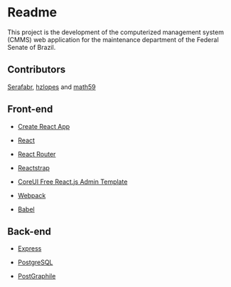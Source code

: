 # Readme

This project is the development of the computerized management system (CMMS) web application for the maintenance department of the Federal Senate of Brazil.

## Contributors

[Serafabr](https://github.com/Serafabr), [hzlopes](https://github.com/hzlopes) and [math59](https://github.com/math59)

## Front-end

* [Create React App](https://create-react-app.dev/docs/getting-started)

* [React](https://reactjs.org/)

* [React Router](https://reacttraining.com/react-router/web/guides/quick-start)

* [Reactstrap](https://reactstrap.github.io/)

* [CoreUI Free React.js Admin Template](https://github.com/coreui/coreui-free-react-admin-template)

* [Webpack](https://webpack.js.org/concepts/)

* [Babel](https://babeljs.io/docs/en/)


## Back-end

* [Express](https://expressjs.com/en/4x/api.html)

* [PostgreSQL](https://www.postgresql.org/docs/11/index.html)

* [PostGraphile](https://www.graphile.org/postgraphile/introduction/)
